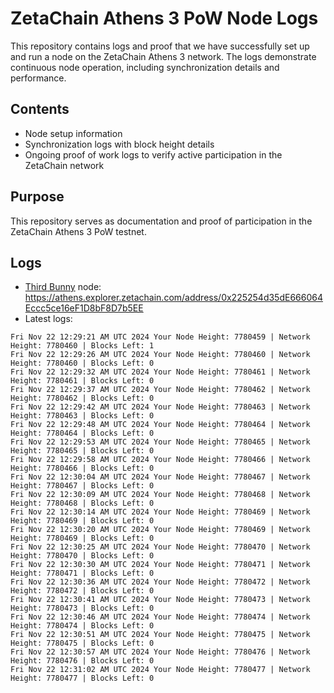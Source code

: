 # ZetaChain Athens 3 PoW Node Logs
This repository contains logs and proof that we have successfully set up and run a node on the ZetaChain Athens 3 network. The logs demonstrate continuous node operation, including synchronization details and performance.

## Contents
- Node setup information
- Synchronization logs with block height details
- Ongoing proof of work logs to verify active participation in the ZetaChain network

## Purpose
This repository serves as documentation and proof of participation in the ZetaChain Athens 3 PoW testnet.

## Logs

- [Third Bunny](https://thirdbunny.xyz/) node: https://athens.explorer.zetachain.com/address/0x225254d35dE666064Eccc5ce16eF1D8bF8D7b5EE
- Latest logs:
```
Fri Nov 22 12:29:21 AM UTC 2024 Your Node Height: 7780459 | Network Height: 7780460 | Blocks Left: 1
Fri Nov 22 12:29:26 AM UTC 2024 Your Node Height: 7780460 | Network Height: 7780460 | Blocks Left: 0
Fri Nov 22 12:29:32 AM UTC 2024 Your Node Height: 7780461 | Network Height: 7780461 | Blocks Left: 0
Fri Nov 22 12:29:37 AM UTC 2024 Your Node Height: 7780462 | Network Height: 7780462 | Blocks Left: 0
Fri Nov 22 12:29:42 AM UTC 2024 Your Node Height: 7780463 | Network Height: 7780463 | Blocks Left: 0
Fri Nov 22 12:29:48 AM UTC 2024 Your Node Height: 7780464 | Network Height: 7780464 | Blocks Left: 0
Fri Nov 22 12:29:53 AM UTC 2024 Your Node Height: 7780465 | Network Height: 7780465 | Blocks Left: 0
Fri Nov 22 12:29:58 AM UTC 2024 Your Node Height: 7780466 | Network Height: 7780466 | Blocks Left: 0
Fri Nov 22 12:30:04 AM UTC 2024 Your Node Height: 7780467 | Network Height: 7780467 | Blocks Left: 0
Fri Nov 22 12:30:09 AM UTC 2024 Your Node Height: 7780468 | Network Height: 7780468 | Blocks Left: 0
Fri Nov 22 12:30:14 AM UTC 2024 Your Node Height: 7780469 | Network Height: 7780469 | Blocks Left: 0
Fri Nov 22 12:30:20 AM UTC 2024 Your Node Height: 7780469 | Network Height: 7780469 | Blocks Left: 0
Fri Nov 22 12:30:25 AM UTC 2024 Your Node Height: 7780470 | Network Height: 7780470 | Blocks Left: 0
Fri Nov 22 12:30:30 AM UTC 2024 Your Node Height: 7780471 | Network Height: 7780471 | Blocks Left: 0
Fri Nov 22 12:30:36 AM UTC 2024 Your Node Height: 7780472 | Network Height: 7780472 | Blocks Left: 0
Fri Nov 22 12:30:41 AM UTC 2024 Your Node Height: 7780473 | Network Height: 7780473 | Blocks Left: 0
Fri Nov 22 12:30:46 AM UTC 2024 Your Node Height: 7780474 | Network Height: 7780474 | Blocks Left: 0
Fri Nov 22 12:30:51 AM UTC 2024 Your Node Height: 7780475 | Network Height: 7780475 | Blocks Left: 0
Fri Nov 22 12:30:57 AM UTC 2024 Your Node Height: 7780476 | Network Height: 7780476 | Blocks Left: 0
Fri Nov 22 12:31:02 AM UTC 2024 Your Node Height: 7780477 | Network Height: 7780477 | Blocks Left: 0
```
